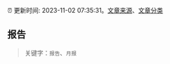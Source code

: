 :alarm_clock: 更新时间: 2023-11-02 07:35:31。[文章来源](/README.md)、[文章分类](/TAGS.md)

## 报告


> 关键字：`报告`、`月报`



